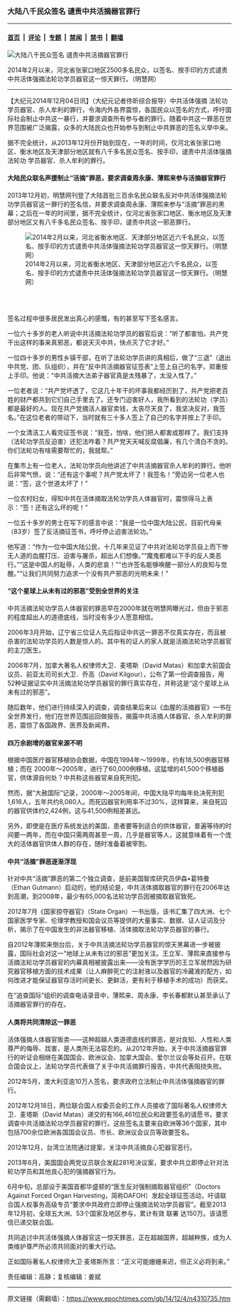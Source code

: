 ### 大陆八千民众签名 谴责中共活摘器官罪行

---

#### [首页](../../../..?n4310735) &nbsp;|&nbsp; [评论](../../../../../epoch-comment?n4310735) &nbsp;|&nbsp; [专题](../../../../../epoch-special?n4310735) &nbsp;|&nbsp; [禁闻](../../../../../epoch-news?n4310735) &nbsp;|&nbsp; [禁书](../../../../../books?n4310735) &nbsp;|&nbsp; [翻墙](https://github.com/gfw-breaker/nogfw/blob/master/README.md?n4310735)


<div><img alt="大陆八千民众签名 谴责中共活摘器官罪行" class="attachment-djy_600_400 size-djy_600_400 wp-post-image" src="https://i.epochtimes.com/assets/uploads/2014/12/1412032208071992-600x400.jpg"/>
<div class="caption">
 <p>
  2014年2月以来，河北省张家口地区2500多名民众，以签名、按手印的方式谴责中共活体强摘法轮功学员器官这一惊天罪行。（明慧网）
 </p>
</div></div><hr/><div class="post_content" id="artbody" itemprop="articleBody">
 <!-- article content begin -->
 <p>
  【大纪元2014年12月04日讯】（大纪元记者佟昕综合报导）中共活体强摘
  <ok href="https://www.epochtimes.com/gb/tag/%E6%B3%95%E8%BD%AE%E5%8A%9F.html">
   法轮功
  </ok>
  学员器官、杀人牟利的罪行，令海内外各界震惊，各国民众以签名的方式，呼吁国际社会制止中共这一暴行，并要求调查所有参与者的罪行。随着中共这一罪恶在世界范围被广泛揭露，众多的大陆民众也开始参与到制止中共罪恶的签名义举中来。
 </p>
 <p>
  据不完全统计，从2013年12月份开始到现在，一年的时间，仅河北省张家口地区、衡水地区及天津部分地区就有八千多名民众签名、按手印，谴责中共活体强摘
  <ok href="https://www.epochtimes.com/gb/tag/%E6%B3%95%E8%BD%AE%E5%8A%9F.html">
   法轮功
  </ok>
  学员器官、杀人牟利的罪行。
 </p>
 <p>
  <h4>
   大陆民众联名声援制止“活摘”罪恶，要求调查周永康、薄熙来参与活摘器官罪行
  </h4>
 </p>
 <p>
  2013年12月初，明慧网刊登了大陆首批三百余名民众联名反对中共活体强摘法轮功学员器官这一罪行的签名信，并要求调查周永康、薄熙来参与“活摘”罪恶的黑幕；之后在一年的时间里，据不完全统计，仅河北省张家口地区、衡水地区及天津部分地区又有八千多名民众签名、按手印，谴责中共这一邪恶罪行。
 </p>
 <figure aria-describedby="caption-attachment-5801568" class="wp-caption aligncenter" id="attachment_5801568" style="width: 459px">
  <ok href=" https://i.epochtimes.com/assets/uploads/2014/12/1412032200161992.jpg" rel="noreferrer noopener" target="_blank">
   <img alt="2014年2月以来，河北省衡水地区、天津部分地区近六千名民众，以签名、按手印的方式谴责中共活体强摘法轮功学员器官这一惊天罪行。（明慧网）" class="size-large wp-image-5801568" src="https://i.epochtimes.com/assets/uploads/2014/12/1412032200161992.jpg" title="2014年2月以来，河北省衡水地区、天津部分地区近六千名民众，以签名、按手印的方式谴责中共活体强摘法轮功学员器官这一惊天罪行。（明慧网）"/>
  </ok>
  <br/><figcaption class="wp-caption-text" id="caption-attachment-5801568">
   2014年2月以来，河北省衡水地区、天津部分地区近六千名民众，以签名、按手印的方式谴责中共活体强摘法轮功学员器官这一惊天罪行。（明慧网）
  </figcaption><br/>
 </figure><br/>
 <p>
  签名过程中很多居民发出真心的感慨，有的甚至写下签名感言。
 </p>
 <p>
  一位六十多岁的老人听说中共活摘法轮功学员的器官后说：“听了都害怕，共产党干出这样的事来真邪恶，都说天灭中共，快点灭了它才好。”
 </p>
 <p>
  一位四十多岁的男性乡镇干部，在听了法轮功学员讲的真相后，做了“三退”（退出中共党、团、队组织），并在“反中共活摘器官征签表”上签上自己的名字，郑重按上手印。他说：“中共活摘大法弟子器官真是太残暴了，太没人性了。”
 </p>
 <p>
  一位老者说：“共产党坏透了，它这几十年干的坏事我都经历到了，共产党把老百姓的财产都共到它们自己手里去了。还专门迫害好人，我所看到的法轮功（学员）都是最好的人。现在共产党摘活人器官卖钱，太丧尽天良了，我坚决反对，我签名。”在这位老者的带动下，当时就有三十多人签上了自己的名字并按上了手印。
 </p>
 <p>
  一个女清洁工人看完征签书说：“我签，怕啥，他们把人都害成那样了。我们支持（法轮功学员反迫害）还犯法咋着？共产党天天喊反腐倡廉，有几个清白不贪的。你们法轮功有啥需要帮忙的，我就帮。”
 </p>
 <p>
  在集市上有一位老人，法轮功学员向他讲述了中共活摘器官杀人牟利的罪行。他听后非常气愤，说：“还有这个事呢？共产党太坏了！我签名！”旁边另一位老人也说：“签，这个世道太坏了！”
 </p>
 <p>
  一位农村妇女，得知中共在活体摘取法轮功学员人体器官时，震惊得马上表示：“签！还有这么坏的呢！”
 </p>
 <p>
  一位五十多岁的男士在写下的感言中说：“我是一位中国大陆公民，目前代母亲（83岁）签了反活摘征签书，呼吁停止迫害法轮功。”
 </p>
 <p>
  他写道：“作为一位中国大陆公民，十几年来见证了中共对法轮功学员自上而下惨无人道的血腥打压、迫害与屠杀，超出人们想像。”“魔鬼都难以下手的反人类恶行。”“这是中国人的耻辱，人类的悲哀！”“也许签名能够唤醒一部分人的良知与觉醒。”“让我们共同努力追求一个没有共产邪恶的光明未来！”
 </p>
 <p>
  <h4>
   “这个星球上从未有过的邪恶”受到全世界的关注
  </h4>
 </p>
 <p>
  中共活摘法轮功学员人体器官的罪恶早在2000年就在明慧网曝光过，但由于邪恶的程度超出人的道德底线，当时没有多少人愿意相信。
 </p>
 <p>
  2006年3月开始，辽宁省三位证人先后指证中共这一罪恶不仅真实存在，而且被杀害的法轮功学员的人数是惊人的。其中有的证人的家人就是活摘法轮功学员器官的主刀医生。
 </p>
 <p>
  2006年7月，加拿大著名人权律师大卫．麦塔斯（David Matas）和加拿大前国会议员、前亚太司司长大卫．乔高（David Kilgour），公布了第一份调查报告，用52种证据证实中共活摘法轮功学员器官的罪行真实存在，并称这是“这个星球上从未有过的邪恶”。
 </p>
 <p>
  随后数年，他们进行持续深入的调查，调查结果后来以《血腥的活摘器官》一书在全世界发行，他们在世界范围巡回做报告，揭露中共活摘人体器官、杀人牟利的罪恶，震惊了各国政界、医界及新闻界。
 </p>
 <p>
  <h4>
   四万余剧增的器官来源不明
  </h4>
 </p>
 <p>
  根据中国医疗器官移植协会数据，中国在1994年～1999年，约有18,500例器官移植；而在 2000年～2005年，进行了60,000例移植。这猛增的41,500个移植器官，供体源自何处？中共称这些器官来自死刑犯。
 </p>
 <p>
  然而，据“大赦国际”记录，2000年～2005年间，中国大陆平均每年处决死刑犯1,616人，五年共约8,080人。而死囚器官利用率不过30%，这样算来，来自死囚的器官供体约2,424例，这与41,500例相差甚远。
 </p>
 <p>
  另外，即使是在医疗系统发达的美国，患者要等到适合的供体器官，普遍等待的时间要一两年，而在中国只需两周甚至一周，几乎是器官等人，这就意味着有一个庞大的活体器官供体人群的存在，随时准备着被宰割。
 </p>
 <p>
  <h4>
   中共“活摘”罪恶逐渐浮现
  </h4>
 </p>
 <p>
  针对中共“活摘”罪恶的第二个独立调查，是前美国智库研究员伊森•葛特曼（Ethan Gutmann）启动的，他的结论是，中共活体摘取器官的罪行在2006年达到高潮，到2008年，最少有65,000名法轮功学员因被摘取器官致死。
 </p>
 <p>
  2012年7月《国家掠夺器官》（State Organ）一书出版，该书汇集了四大洲、七个国家医学专家、伦理学教授和国会议员等提供的大量事实、数据、证人证词及分析，揭示了在中国发生的非法器官移植、活体摘取法轮功学员器官的暴行。
 </p>
 <p>
  自2012年薄熙来倒台后，关于中共活摘法轮功学员器官的惊天黑幕进一步被披露，国际社会对这一“地球上从未有过的邪恶”更加关注。王立军、薄熙来直接参与活摘法轮功学员器官的内幕真相被披露出来——没有医学学历的王立军居然因为研究器官移植方面的技术成果（让人麻醉死亡的注射液以及器官的冷藏液的配方，如何改进才能保证器官存活时间更长、更鲜活，更有利于移植手术的成功）而获奖。
 </p>
 <p>
  在“追查国际”组织的调查电话录音中，薄熙来、周永康、李长春都默认甚至承认了活摘器官罪行的存在。
 </p>
 <p>
  <h4>
   人类将共同清除这一罪恶
  </h4>
 </p>
 <p>
  活体强摘人体器官贩卖——这种超越人类道德底线的罪恶，是对良知、人性和人类尊严的侮辱、戕害，是人类所无法容忍的。从2012年开始，关于中共活摘器官罪行的听证会相继在美国国会、欧洲议会、加拿大国会、爱尔兰议会等处召开。在联合国会议上，法轮功学员代表做了关于中共活摘罪行报告，中共代表阻挠失败。
 </p>
 <p>
  2012年5月，澳大利亚逾10万人签名，要求政府立法制止中共活体强摘器官的罪行。
 </p>
 <p>
  2012年12月18日，两位联合国人权委员会的工作人员接收了国际著名人权律师大卫．麦塔斯（David Matas）递交的有166,461位民众和政要签名的请愿书，要求调查中共活摘法轮功学员器官的罪行。这些签名主要来自欧洲等36个国家，其中包括700余位欧洲各国国会议员、市长、欧洲议会议员等政要签名。
 </p>
 <p>
  2012年12月，台湾立法院通过提案，关注中共活摘良心犯器官恶行。
 </p>
 <p>
  2013年6月，美国国会两党议员联合发起281号决议案，要求中共立即停止针对法轮功学员和其他良心犯的强摘器官行为。
 </p>
 <p>
  6月中旬，总部设于美国首都华盛顿的“医生反对强制摘取器官组织”（Doctors Against Forced Organ Harvesting，简称DAFOH）发起全球征签活动，吁请联合国人权事务高级专员“要求中共政府立即停止强摘法轮功学员器官”。截至2013年12月初，全球五大洲、53个国家及地区参与，累计有效
  <ok href="https://www.epochtimes.com/gb/tag/%E8%81%94%E7%BD%B2.html">
   联署
  </ok>
  达150万。该请愿信已递交联合国。
 </p>
 <p>
  共同追讨中共活体强摘人体器官这一惊天罪恶，正在超越国界，超越种族，成为人类维护尊严所必须共同面对的重大行动。
 </p>
 <p>
  正如国际著名人权律师大卫‧麦塔斯所言：“正义可能姗姗来迟，但正义必将到来。”
 </p>
 <p>
  责任编辑：高静；复核编辑：姜斌
 </p>
 <!-- article content end -->
 <div id="below_article_ad">
 </div>
</div>


---

原文链接（需翻墙）：https://www.epochtimes.com/gb/14/12/4/n4310735.htm